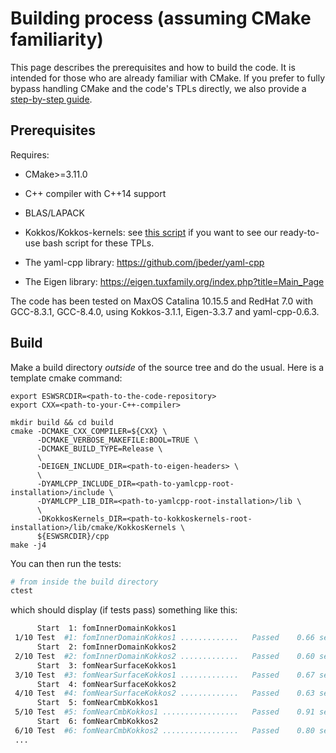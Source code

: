 
# Building process (assuming CMake familiarity)

This page describes the prerequisites and how to build the code.
It is intended for those who are already familiar with CMake.
If you prefer to fully bypass handling CMake and the code's TPLs 
directly, we also provide a [step-by-step guide](./build.md).


## Prerequisites
Requires: 

- CMake>=3.11.0

- C++ compiler with C++14 support

- BLAS/LAPACK 

- Kokkos/Kokkos-kernels: see [this script](../bash/build_kokkos_and_kernels.sh) 
if you want to see our ready-to-use bash script for these TPLs. 

- The yaml-cpp library: https://github.com/jbeder/yaml-cpp

- The Eigen library: https://eigen.tuxfamily.org/index.php?title=Main_Page


The code has been tested on MaxOS Catalina 10.15.5 
and RedHat 7.0 with GCC-8.3.1, GCC-8.4.0, using Kokkos-3.1.1, 
Eigen-3.3.7 and yaml-cpp-0.6.3.


## Build 

Make a build directory *outside* of the source tree and do the usual. 
Here is a template cmake command:

```
export ESWSRCDIR=<path-to-the-code-repository>
export CXX=<path-to-your-C++-compiler>

mkdir build && cd build
cmake -DCMAKE_CXX_COMPILER=${CXX} \
      -DCMAKE_VERBOSE_MAKEFILE:BOOL=TRUE \
      -DCMAKE_BUILD_TYPE=Release \
      \
      -DEIGEN_INCLUDE_DIR=<path-to-eigen-headers> \
      \
      -DYAMLCPP_INCLUDE_DIR=<path-to-yamlcpp-root-installation>/include \
      -DYAMLCPP_LIB_DIR=<path-to-yamlcpp-root-installation>/lib \
      \
      -DKokkosKernels_DIR=<path-to-kokkoskernels-root-installation>/lib/cmake/KokkosKernels \
      ${ESWSRCDIR}/cpp
make -j4
```

You can then run the tests:
```bash
# from inside the build directory
ctest
```
which should display (if tests pass) something like this:
```bash
      Start  1: fomInnerDomainKokkos1
 1/10 Test  #1: fomInnerDomainKokkos1 .............   Passed    0.66 sec
      Start  2: fomInnerDomainKokkos2
 2/10 Test  #2: fomInnerDomainKokkos2 .............   Passed    0.60 sec
      Start  3: fomNearSurfaceKokkos1
 3/10 Test  #3: fomNearSurfaceKokkos1 .............   Passed    0.67 sec
      Start  4: fomNearSurfaceKokkos2
 4/10 Test  #4: fomNearSurfaceKokkos2 .............   Passed    0.63 sec
      Start  5: fomNearCmbKokkos1
 5/10 Test  #5: fomNearCmbKokkos1 .................   Passed    0.91 sec
      Start  6: fomNearCmbKokkos2
 6/10 Test  #6: fomNearCmbKokkos2 .................   Passed    0.80 sec
 ...
```
